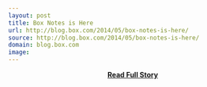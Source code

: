 ```yaml
---
layout: post
title: Box Notes is Here
url: http://blog.box.com/2014/05/box-notes-is-here/
source: http://blog.box.com/2014/05/box-notes-is-here/
domain: blog.box.com
image: 
---
```


<p></p>
<center><p><a href="http://blog.box.com/2014/05/box-notes-is-here/" style='padding:25px; font-sze:18px; font-weight: bold;'>Read Full Story</a></p></center>
